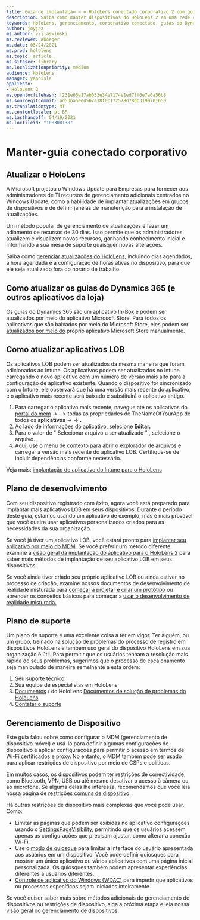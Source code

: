 ```yaml
---
title: Guia de implantação – o HoloLens conectado corporativo 2 com guias do Dynamics 365 – manter
description: Saiba como manter dispositivos do HoloLens 2 em uma rede conectada corporativa com os guias do Dynamics 365.
keywords: HoloLens, gerenciamento, corporativo conectado, guias do Dynamics 365, AAD, Azure AD, MDM, gerenciamento de dispositivo móvel
author: joyjaz
ms.author: v-jjaswinski
ms.reviewer: aboeger
ms.date: 03/24/2021
ms.prod: hololens
ms.topic: article
ms.sitesec: library
ms.localizationpriority: medium
audience: HoloLens
manager: yannisle
appliesto:
- HoloLens 2
ms.openlocfilehash: f231e65e17ab053e34e7174e1ed7ff6e7a0a56b8
ms.sourcegitcommit: ad53ba5edd567a18f0c172578d78db3190701650
ms.translationtype: MT
ms.contentlocale: pt-BR
ms.lasthandoff: 04/19/2021
ms.locfileid: "108308138"
---
```

# <a name="maintain---corporate-connected-guide"></a>Manter-guia conectado corporativo

## <a name="update-hololens"></a>Atualizar o HoloLens

A Microsoft projetou o Windows Update para Empresas para fornecer aos administradores de TI recursos de gerenciamento adicionais centrados no Windows Update, como a habilidade de implantar atualizações em grupos de dispositivos e de definir janelas de manutenção para a instalação de atualizações.

Um método popular de gerenciamento de atualizações é fazer um adiamento de recursos de 30 dias. Isso permite que os administradores atualizem e visualizem novos recursos, ganhando conhecimento inicial e informando à sua mesa de suporte quaisquer novas alterações.

Saiba como [gerenciar atualizações do HoloLens](https://docs.microsoft.com/hololens/hololens-updates), incluindo dias agendados, a hora agendada e a configuração de horas ativas no dispositivo, para que ele seja atualizado fora do horário de trabalho.

## <a name="how-to-update-dynamics-365-guides-and-other-store-apps"></a>Como atualizar os guias do Dynamics 365 (e outros aplicativos da loja)

Os guias do Dynamics 365 são um aplicativo In-Box e podem ser atualizados por meio do aplicativo Microsoft Store. Para todos os aplicativos que são baixados por meio do Microsoft Store, eles podem ser [atualizados por meio do](https://docs.microsoft.com/hololens/holographic-store-apps#update-apps) próprio aplicativo Microsoft Store manualmente.

## <a name="how-to-update-lob-apps"></a>Como atualizar aplicativos LOB

Os aplicativos LOB podem ser atualizados da mesma maneira que foram adicionados ao Intune. Os aplicativos podem ser atualizados no Intune carregando o novo aplicativo com um número de versão mais alto para a configuração de aplicativo existente. Quando o dispositivo for sincronizado com o Intune, ele observará que há uma versão mais recente do aplicativo, e o aplicativo mais recente será baixado e substituirá o aplicativo antigo.

1. Para carregar o aplicativo mais recente, navegue até os aplicativos do [portal do mem](https://endpoint.microsoft.com/#home)  ->   – > todas as propriedades de TheNameOfYourApp de todos os **aplicativos**  ->    ->  **.**
2. Ao lado de informações do aplicativo, selecione **Editar.**
3. Para o valor de &quot; Selecionar arquivo a ser atualizado &quot; , selecione o arquivo.
4. Aqui, use o menu de contexto para abrir o explorador de arquivos e carregar a versão mais recente do aplicativo LOB. Certifique-se de incluir dependências conforme necessário.

Veja mais: [implantação de aplicativo do Intune para o HoloLens](https://docs.microsoft.com/hololens/app-deploy-intune)

## <a name="development-plan"></a>Plano de desenvolvimento

Com seu dispositivo registrado com êxito, agora você está preparado para implantar mais aplicativos LOB em seus dispositivos. Durante o período deste guia, estamos usando um aplicativo de exemplo, mas é mais provável que você queira usar aplicativos personalizados criados para as necessidades da sua organização.

Se você já tiver um aplicativo LOB, você estará pronto para [implantar seu aplicativo por meio do MDM](https://docs.microsoft.com/hololens/app-deploy-intune). Se você preferir um método diferente, examine a [visão geral da implantação do aplicativo para o HoloLens 2](https://docs.microsoft.com/hololens/app-deploy-overview) para saber mais métodos de implantação de seu aplicativo LOB em seus dispositivos.

Se você ainda tiver criado seu próprio aplicativo LOB ou ainda estiver no processo de criação, examine nossos documentos de desenvolvimento de realidade misturada para [começar a projetar e criar um protótipo](https://docs.microsoft.com/windows/mixed-reality/design/design) ou aprender os conceitos básicos para começar a [usar o desenvolvimento de realidade misturada.](https://docs.microsoft.com/windows/mixed-reality/discover/get-started-with-mr)

## <a name="support-plan"></a>Plano de suporte

Um plano de suporte é uma excelente coisa a ter em vigor. Ter alguém, ou um grupo, treinado na solução de problemas do processo de registro em dispositivos HoloLens e também uso geral do dispositivo HoloLens em sua organização é útil. Para permitir que os usuários tenham a resolução mais rápida de seus problemas, sugerimos que o processo de escalonamento seja manipulado de maneira semelhante a esta ordem:

1. Seu suporte técnico.
2. Sua equipe de especialistas em HoloLens
3. [Documentos](https://docs.microsoft.com/hololens/)  /  do HoloLens [Documentos de solução de problemas do HoloLens](https://docs.microsoft.com/hololens/hololens-troubleshooting)
4. [Contatar o suporte](https://support.serviceshub.microsoft.com/supportforbusiness/create?sapId=e9391227-fa6d-927b-0fff-f96288631b8f)

## <a name="device-management"></a>Gerenciamento de Dispositivo

Este guia falou sobre como configurar o MDM (gerenciamento de dispositivo móvel) e usá-lo para definir algumas configurações de dispositivo e aplicar configurações para permitir o acesso em termos de Wi-Fi certificados e proxy. No entanto, o MDM também pode ser usado para aplicar restrições de dispositivo por meio de CSPs e políticas.

Em muitos casos, os dispositivos podem ter restrições de conectividade, como Bluetooth, VPN, USB ou até mesmo desativar o acesso à câmera ou ao microfone. Se alguma delas lhe interessa, recomendamos que você leia nossa página de [restrições comuns de dispositivo](https://docs.microsoft.com/hololens/hololens-common-device-restrictions).

Há outras restrições de dispositivo mais complexas que você pode usar. Como:

- Limitar as páginas que podem ser exibidas no aplicativo configurações usando o [SettingsPageVisibility](https://docs.microsoft.com/hololens/settings-uri-list), permitindo que os usuários acessem apenas as configurações que precisam ajustar, como alterar a conexão Wi-Fi.
- Use o [modo de quiosque](https://docs.microsoft.com/hololens/hololens-kiosk) para limitar a interface do usuário apresentada aos usuários em um dispositivo. Você pode definir quiosques para mostrar um único aplicativo ou vários aplicativos com uma página inicial personalizada. Os quiosques também podem apresentar experiências diferentes a usuários diferentes.
- [Controle de aplicativo do Windows (WDAC)](https://docs.microsoft.com/hololens/windows-defender-application-control-wdac) para impedir que aplicativos ou processos específicos sejam iniciados inteiramente.

Se você quiser saber mais sobre métodos adicionais de gerenciamento de dispositivos ou restrições de dispositivo, siga a próxima etapa e leia nossa [visão geral do gerenciamento de dispositivos](https://docs.microsoft.com/hololens/hololens-csp-policy-overview).





